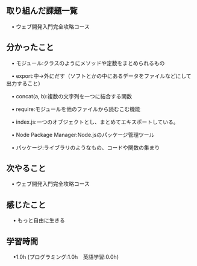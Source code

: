 ## 取り組んだ課題一覧

 　• ウェブ開発入門完全攻略コース

## 分かったこと

 　• モジュール:クラスのようにメソッドや定数をまとめられるもの

 　• export:中→外にだす（ソフトとかの中にあるデータをファイルなどにして出力すること）

 　• concat(a, b):複数の文字列を一つに結合する関数

 　• require:モジュールを他のファイルから読むこむ機能

 　• index.js:一つのオブジェクトとし、まとめてエキスポートしている。

 　• Node Package Manager:Node.jsのパッケージ管理ツール

 　• パッケージ:ライブラリのようなもの、コードや関数の集まり

## 次やること　
           
 　• ウェブ開発入門完全攻略コース

## 感じたこと

　 • もっと自由に生きる

## 学習時間

　 •1.0h (プログラミング:1.0h　英語学習:0.0h)